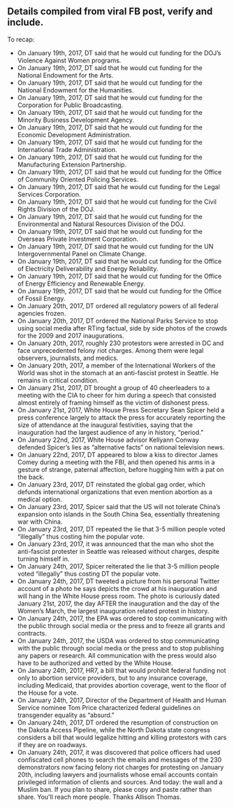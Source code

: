 ## Details compiled from viral FB post, verify and include.

To recap:
* On January 19th, 2017, DT said that he would cut funding for the DOJ’s Violence Against Women programs.
* On January 19th, 2017, DT said that he would cut funding for the National Endowment for the Arts.
* On January 19th, 2017, DT said that he would cut funding for the National Endowment for the Humanities.
* On January 19th, 2017, DT said that he would cut funding for the Corporation for Public Broadcasting.
* On January 19th, 2017, DT said that he would cut funding for the Minority Business Development Agency.
* On January 19th, 2017, DT said that he would cut funding for the Economic Development Administration.
* On January 19th, 2017, DT said that he would cut funding for the International Trade Administration.
* On January 19th, 2017, DT said that he would cut funding for the Manufacturing Extension Partnership.
* On January 19th, 2017, DT said that he would cut funding for the Office of Community Oriented Policing Services.
* On January 19th, 2017, DT said that he would cut funding for the Legal Services Corporation.
* On January 19th, 2017, DT said that he would cut funding for the Civil Rights Division of the DOJ.
* On January 19th, 2017, DT said that he would cut funding for the Environmental and Natural Resources Division of the DOJ.
* On January 19th, 2017, DT said that he would cut funding for the Overseas Private Investment Corporation.
* On January 19th, 2017, DT said that he would cut funding for the UN Intergovernmental Panel on Climate Change.
* On January 19th, 2017, DT said that he would cut funding for the Office of Electricity Deliverability and Energy Reliability.
* On January 19th, 2017, DT said that he would cut funding for the Office of Energy Efficiency and Renewable Energy.
* On January 19th, 2017, DT said that he would cut funding for the Office of Fossil Energy.
* On January 20th, 2017, DT ordered all regulatory powers of all federal agencies frozen.
* On January 20th, 2017, DT ordered the National Parks Service to stop using social media after RTing factual, side by side photos of the crowds for the 2009 and 2017 inaugurations.
* On January 20th, 2017, roughly 230 protestors were arrested in DC and face unprecedented felony riot charges. Among them were legal observers, journalists, and medics.
* On January 20th, 2017, a member of the International Workers of the World was shot in the stomach at an anti-fascist protest in Seattle. He remains in critical condition.
* On January 21st, 2017, DT brought a group of 40 cheerleaders to a meeting with the CIA to cheer for him during a speech that consisted almost entirely of framing himself as the victim of dishonest press.
* On January 21st, 2017, White House Press Secretary Sean Spicer held a press conference largely to attack the press for accurately reporting the size of attendance at the inaugural festivities, saying that the inauguration had the largest audience of any in history, “period.”
* On January 22nd, 2017, White House advisor Kellyann Conway defended Spicer’s lies as “alternative facts” on national television news.
* On January 22nd, 2017, DT appeared to blow a kiss to director James Comey during a meeting with the FBI, and then opened his arms in a gesture of strange, paternal affection, before hugging him with a pat on the back.
* On January 23rd, 2017, DT reinstated the global gag order, which defunds international organizations that even mention abortion as a medical option.
* On January 23rd, 2017, Spicer said that the US will not tolerate China’s expansion onto islands in the South China Sea, essentially threatening war with China.
* On January 23rd, 2017, DT repeated the lie that 3-5 million people voted “illegally” thus costing him the popular vote.
* On January 23rd, 2017, it was announced that the man who shot the anti-fascist protester in Seattle was released without charges, despite turning himself in.
* On January 24th, 2017, Spicer reiterated the lie that 3-5 million people voted “illegally” thus costing DT the popular vote.
* On January 24th, 2017, DT tweeted a picture from his personal Twitter account of a photo he says depicts the crowd at his inauguration and will hang in the White House press room. The photo is curiously dated January 21st, 2017, the day AFTER the inauguration and the day of the Women’s March, the largest inauguration related protest in history.
* On January 24th, 2017, the EPA was ordered to stop communicating with the public through social media or the press and to freeze all grants and contracts.
* On January 24th, 2017, the USDA was ordered to stop communicating with the public through social media or the press and to stop publishing any papers or research. All communication with the press would also have to be authorized and vetted by the White House.
* On January 24th, 2017, HR7, a bill that would prohibit federal funding not only to abortion service providers, but to any insurance coverage, including Medicaid, that provides abortion coverage, went to the floor of the House for a vote.
* On January 24th, 2017, Director of the Department of Health and Human Service nominee Tom Price characterized federal guidelines on transgender equality as “absurd.”
* On January 24th, 2017, DT ordered the resumption of construction on the Dakota Access Pipeline, while the North Dakota state congress considers a bill that would legalize hitting and killing protestors with cars if they are on roadways.
* On January 24th, 2017, it was discovered that police officers had used confiscated cell phones to search the emails and messages of the 230 demonstrators now facing felony riot charges for protesting on January 20th, including lawyers and journalists whose email accounts contain privileged information of clients and sources.
And today: the wall and a Muslim ban.
If you plan to share, please copy and paste rather than share. You'll reach more people. Thanks Allison Thomas.